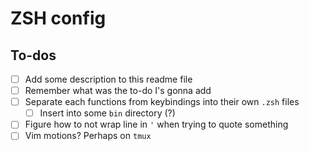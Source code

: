 # ZSH config

## To-dos
- [ ] Add some description to this readme file
- [ ] Remember what was the to-do I's gonna add
- [ ] Separate each functions from keybindings into their own `.zsh` files
    - [ ] Insert into some `bin` directory (?)
- [ ] Figure how to not wrap line in `'` when trying to quote something
- [ ] Vim motions? Perhaps on `tmux`
